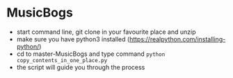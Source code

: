 # MusicBogs

- start command line, git clone in your favourite place and unzip
- make sure you have python3 installed (https://realpython.com/installing-python/)
- cd to master-MusicBogs and type command `python copy_contents_in_one_place.py`
- the script will guide you through the process
